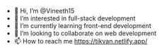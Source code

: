 - 👋 Hi, I’m @Vineeth15
- 👀 I’m interested in full-stack development 
- 🌱 I’m currently learning front-end development
- 💞️ I’m looking to collaborate on web development
- 📫 How to reach me https://tikvan.netlify.app/

<!---
Vineeth155/Vineeth155 is a ✨ special ✨ repository because its `README.md` (this file) appears on your GitHub profile.
You can click the Preview link to take a look at your changes.
--->
